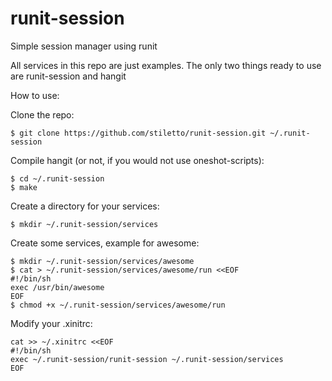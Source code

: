 runit-session
=============

Simple session manager using runit

All services in this repo are just examples. The only two things ready to use are runit-session and hangit

How to use:

Clone the repo:
```
$ git clone https://github.com/stiletto/runit-session.git ~/.runit-session
```
Compile hangit (or not, if you would not use oneshot-scripts):

```
$ cd ~/.runit-session
$ make
```
Create a directory for your services:
```
$ mkdir ~/.runit-session/services
```

Create some services, example for awesome:
```
$ mkdir ~/.runit-session/services/awesome
$ cat > ~/.runit-session/services/awesome/run <<EOF
#!/bin/sh
exec /usr/bin/awesome
EOF
$ chmod +x ~/.runit-session/services/awesome/run
```

Modify your .xinitrc:
```
cat >> ~/.xinitrc <<EOF
#!/bin/sh
exec ~/.runit-session/runit-session ~/.runit-session/services
EOF
